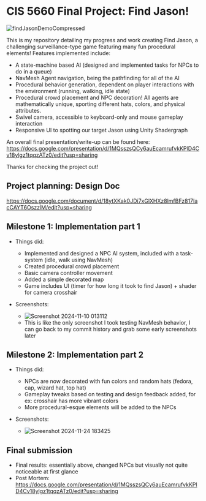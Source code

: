 # CIS 5660 Final Project: Find Jason!
![findJasonDemoCompressed](https://github.com/user-attachments/assets/93c35d57-3be4-4591-bb53-8a82488f5032)

This is my repository detailing my progress and work creating Find Jason, a challenging surveillance-type game featuring many fun procedural elements!
Features implemented include:
- A state-machine based AI (designed and implemented tasks for NPCs to do in a queue)
- NavMesh Agent navigation, being the pathfinding for all of the AI
- Procedural behavior generation, dependent on player interactions with the environment (running, walking, idle state)
- Procedural crowd placement and NPC decoration! All agents are mathematically unique, sporting different hats, colors, and physical attributes.
- Swivel camera, accessible to keyboard-only and mouse gameplay interaction
- Responsive UI to spotting our target Jason using Unity Shadergraph

An overall final presentation/write-up can be found here: 
https://docs.google.com/presentation/d/1MQsszsQCy6auEcamrufvkKPlD4Cv18ylgz1tqqzATz0/edit?usp=sharing

Thanks for checking the project out!

## Project planning: Design Doc 
https://docs.google.com/document/d/18ytXKak0JDi7xGlXHXz8lmfBFz817IacCAYT6OszzlM/edit?usp=sharing

## Milestone 1: Implementation part 1
- Things did:
  - Implemented and designed a NPC AI system, included with a task-system (idle, walk using NavMesh)
  - Created procedural crowd placement
  - Basic camera controller movement
  - Added a simple decorated map
  - Game includes UI (timer for how long it took to find Jason) + shader for camera crosshair

- Screenshots:
  - ![Screenshot 2024-11-10 013112](https://github.com/user-attachments/assets/c5f5e464-7966-4cad-8655-68f33d731656)
  - This is like the only screenshot I took testing NavMesh behavior, I can go back to my commit history and grab some early screenshots later


## Milestone 2: Implementation part 2
- Things did: 
  - NPCs are now decorated with fun colors and random hats (fedora, cap, wizard hat, top hat)
  - Gameplay tweaks based on testing and design feedback added, for ex: crosshair has more vibrant colors
  - More procedural-esque elements will be added to the NPCs

- Screenshots:
  - ![Screenshot 2024-11-24 183425](https://github.com/user-attachments/assets/d4e9361e-c80b-49f0-9b5b-3341dc495dd1)

## Final submission
- Final results: essentially above, changed NPCs but visually not quite noticeable at first glance
- Post Mortem: https://docs.google.com/presentation/d/1MQsszsQCy6auEcamrufvkKPlD4Cv18ylgz1tqqzATz0/edit?usp=sharing
